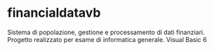 # financialdatavb
Sistema di popolazione, gestione e processamento di dati finanziari. Progetto realizzato per esame di informatica generale. Visual Basic 6
